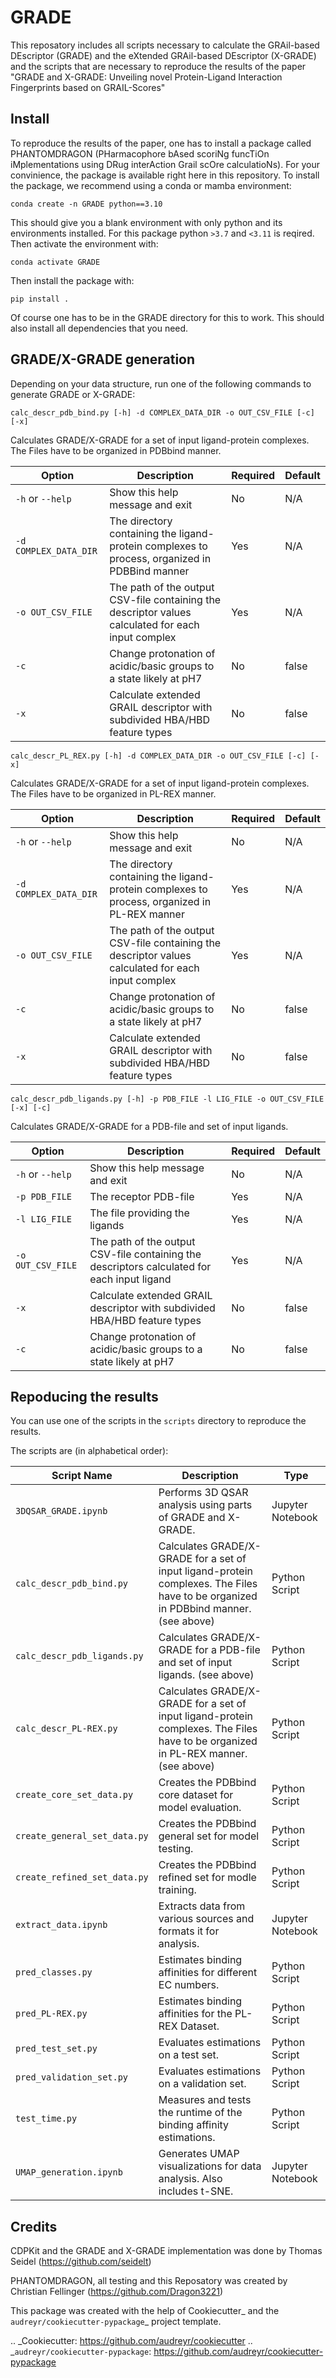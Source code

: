 
# GRADE

This reposatory includes all scripts necessary to calculate the GRAil-based DEscriptor (GRADE) and the eXtended GRAil-based DEscriptor (X-GRADE) and the scripts that are necessary to reproduce the results of the paper "GRADE and X-GRADE: Unveiling novel Protein-Ligand Interaction Fingerprints based on GRAIL-Scores"

## Install

To reproduce the results of the paper, one has to install a package called PHANTOMDRAGON 
(PHarmacophore bAsed scoriNg funcTiOn iMplementations using DRug interAction Grail scOre calculatioNs). For your convinience, the package is available right here in this repository. To install the package, we recommend using a conda or mamba environment:

``conda create -n GRADE python==3.10``

This should give you a blank environment with only python and its environments installed. For this package python ``>3.7`` and ``<3.11`` is reqired.
Then activate the environment with:

``conda activate GRADE``

Then install the package with:

``pip install .``

Of course one has to be in the GRADE directory for this to work. This should also install all dependencies that you need.

## GRADE/X-GRADE generation

Depending on your data structure, run one of the following commands to generate GRADE or X-GRADE:

``calc_descr_pdb_bind.py [-h] -d COMPLEX_DATA_DIR -o OUT_CSV_FILE [-c] [-x]``

Calculates GRADE/X-GRADE for a set of input ligand-protein complexes. The Files have to be organized in PDBbind manner.

| Option               | Description                                                                                                    | Required | Default     |
|----------------------|----------------------------------------------------------------------------------------------------------------|----------|-------------|
| `-h` or `--help`       | Show this help message and exit                                                                               | No       | N/A         |
| `-d COMPLEX_DATA_DIR`| The directory containing the ligand-protein complexes to process, organized in PDBBind manner                   | Yes      | N/A         |
| `-o OUT_CSV_FILE`    | The path of the output CSV-file containing the descriptor values calculated for each input complex               | Yes      | N/A         |
| `-c`                 | Change protonation of acidic/basic groups to a state likely at pH7                                              | No       | false       |
| `-x`                 | Calculate extended GRAIL descriptor with subdivided HBA/HBD feature types                                       | No       | false       |

``calc_descr_PL_REX.py [-h] -d COMPLEX_DATA_DIR -o OUT_CSV_FILE [-c] [-x]``

Calculates GRADE/X-GRADE for a set of input ligand-protein complexes. The Files have to be organized in PL-REX manner.

| Option               | Description                                                                                                    | Required | Default     |
|----------------------|----------------------------------------------------------------------------------------------------------------|----------|-------------|
| `-h` or `--help`       | Show this help message and exit                                                                               | No       | N/A         |
| `-d COMPLEX_DATA_DIR`| The directory containing the ligand-protein complexes to process, organized in PL-REX manner                   | Yes      | N/A         |
| `-o OUT_CSV_FILE`    | The path of the output CSV-file containing the descriptor values calculated for each input complex               | Yes      | N/A         |
| `-c`                 | Change protonation of acidic/basic groups to a state likely at pH7                                              | No       | false       |
| `-x`                 | Calculate extended GRAIL descriptor with subdivided HBA/HBD feature types                                       | No       | false       |

``calc_descr_pdb_ligands.py [-h] -p PDB_FILE -l LIG_FILE -o OUT_CSV_FILE [-x] [-c]``

Calculates GRADE/X-GRADE for a PDB-file and set of input ligands.

| Option               | Description                                                                                                    | Required | Default     |
|----------------------|----------------------------------------------------------------------------------------------------------------|----------|-------------|
| `-h` or `--help`       | Show this help message and exit                                                                               | No       | N/A         |
| `-p PDB_FILE`        | The receptor PDB-file                                                                                           | Yes      | N/A         |
| `-l LIG_FILE`        | The file providing the ligands                                                                                  | Yes      | N/A         |
| `-o OUT_CSV_FILE`    | The path of the output CSV-file containing the descriptors calculated for each input ligand                     | Yes      | N/A         |
| `-x`                 | Calculate extended GRAIL descriptor with subdivided HBA/HBD feature types                                       | No       | false       |
| `-c`                 | Change protonation of acidic/basic groups to a state likely at pH7                                              | No       | false       |



## Repoducing the results

You can use one of the scripts in the `scripts` directory to reproduce the results.

The scripts are (in alphabetical order):

| Script Name                | Description                                                                                           | Type               |
|----------------------------|-------------------------------------------------------------------------------------------------------|--------------------|
| `3DQSAR_GRADE.ipynb`       | Performs 3D QSAR analysis using parts of GRADE and X-GRADE.    | Jupyter Notebook   |
| `calc_descr_pdb_bind.py`   | Calculates GRADE/X-GRADE for a set of input ligand-protein complexes. The Files have to be organized in PDBbind manner. (see above) | Python Script       |
| `calc_descr_pdb_ligands.py`| Calculates GRADE/X-GRADE for a PDB-file and set of input ligands. (see above) | Python Script       |
| `calc_descr_PL-REX.py`     | Calculates GRADE/X-GRADE for a set of input ligand-protein complexes. The Files have to be organized in PL-REX manner. (see above) | Python Script       |
| `create_core_set_data.py`  | Creates the PDBbind core dataset for model evaluation.    | Python Script       |
| `create_general_set_data.py`| Creates the PDBbind general set for model testing. | Python Script       |
| `create_refined_set_data.py`| Creates the PDBbind refined set for modle training. | Python Script       |
| `extract_data.ipynb`       | Extracts data from various sources and formats it for analysis.    | Jupyter Notebook   |
| `pred_classes.py`          | Estimates binding affinities for different EC numbers. | Python Script       |
| `pred_PL-REX.py`           | Estimates binding affinities for the PL-REX Dataset. | Python Script       |
| `pred_test_set.py`         | Evaluates estimations on a test set. | Python Script       |
| `pred_validation_set.py`   | Evaluates estimations on a validation set.     | Python Script       |
| `test_time.py`             | Measures and tests the runtime of the binding affinity estimations. | Python Script       |
| `UMAP_generation.ipynb`    | Generates UMAP visualizations for data analysis. Also includes t-SNE. | Jupyter Notebook   |


## Credits

CDPKit and the GRADE and X-GRADE implementation was done by Thomas Seidel (https://github.com/seidelt)

PHANTOMDRAGON, all testing and this Reposatory was created by Christian  Fellinger (https://github.com/Dragon3221)

This package was created with the help of Cookiecutter_ and the `audreyr/cookiecutter-pypackage`_ project template.

.. _Cookiecutter: https://github.com/audreyr/cookiecutter
.. _`audreyr/cookiecutter-pypackage`: https://github.com/audreyr/cookiecutter-pypackage
